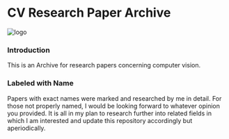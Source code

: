 # CV Research Paper Archive

![logo](https://github.com/ChenZhouUC/UL_AI_CHANGE/blob/master/assets/CV_concept.jpg)

### Introduction

This is an Archive for research papers concerning computer vision.

### Labeled with Name

Papers with exact names were marked and researched by me in detail. For those not properly named, I would be looking forward to whatever opinion you provided. It is all in my plan to research further into related fields in which I am interested and update this repository accordingly but aperiodically. 

